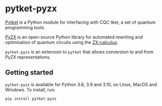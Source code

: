 # pytket-pyzx

[Pytket](https://cqcl.github.io/pytket) is a Python module for interfacing
with CQC tket, a set of quantum programming tools.

[PyZX](https://github.com/Quantomatic/pyzx) is an open-source Python library for
automated rewriting and optimisation of quantum circuits using the
[ZX-calculus](http://zxcalculus.com/).

`pytket-pyzx` is an extension to `pytket` that allows conversion to and from
PyZX representations.

## Getting started

`pytket-pyzx` is available for Python 3.8, 3.9 and 3.10, on Linux, MacOS and Windows. To
install, run:

```pip install pytket-pyzx```
